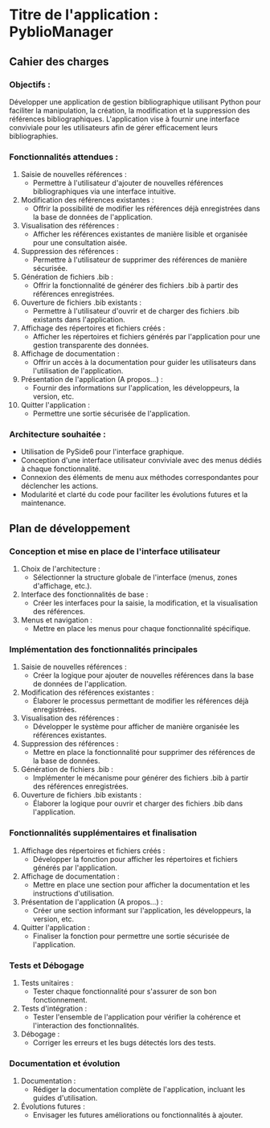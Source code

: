 # Titre de l'application : PyblioManager
## Cahier des charges
### Objectifs :
Développer une application de gestion bibliographique utilisant Python pour faciliter la manipulation, la création, la modification et la suppression des références bibliographiques. L'application vise à fournir une interface conviviale pour les utilisateurs afin de gérer efficacement leurs bibliographies.

### Fonctionnalités attendues :
1. Saisie de nouvelles références :
   * Permettre à l'utilisateur d'ajouter de nouvelles références bibliographiques via une interface intuitive.
2. Modification des références existantes :
   * Offrir la possibilité de modifier les références déjà enregistrées dans la base de données de l'application.
3. Visualisation des références :
   * Afficher les références existantes de manière lisible et organisée pour une consultation aisée.
4. Suppression des références :
   * Permettre à l'utilisateur de supprimer des références de manière sécurisée.
5. Génération de fichiers .bib :
   * Offrir la fonctionnalité de générer des fichiers .bib à partir des références enregistrées.
6. Ouverture de fichiers .bib existants :
   * Permettre à l'utilisateur d'ouvrir et de charger des fichiers .bib existants dans l'application.
7. Affichage des répertoires et fichiers créés :
   * Afficher les répertoires et fichiers générés par l'application pour une gestion transparente des données.
8. Affichage de documentation :
   * Offrir un accès à la documentation pour guider les utilisateurs dans l'utilisation de l'application. 
9. Présentation de l'application (A propos...) :
   * Fournir des informations sur l'application, les développeurs, la version, etc.
10. Quitter l'application :
    * Permettre une sortie sécurisée de l'application.

### Architecture souhaitée :
* Utilisation de PySide6 pour l'interface graphique.
* Conception d'une interface utilisateur conviviale avec des menus dédiés à chaque fonctionnalité.
* Connexion des éléments de menu aux méthodes correspondantes pour déclencher les actions.
* Modularité et clarté du code pour faciliter les évolutions futures et la maintenance.

## Plan de développement
### Conception et mise en place de l'interface utilisateur
1. Choix de l'architecture :
   * Sélectionner la structure globale de l'interface (menus, zones d'affichage, etc.).
2. Interface des fonctionnalités de base :
   * Créer les interfaces pour la saisie, la modification, et la visualisation des références.
3. Menus et navigation :
   * Mettre en place les menus pour chaque fonctionnalité spécifique.

### Implémentation des fonctionnalités principales
1. Saisie de nouvelles références :
   * Créer la logique pour ajouter de nouvelles références dans la base de données de l'application.
2. Modification des références existantes :
   * Élaborer le processus permettant de modifier les références déjà enregistrées.
3. Visualisation des références :
   * Développer le système pour afficher de manière organisée les références existantes.
4. Suppression des références :
   * Mettre en place la fonctionnalité pour supprimer des références de la base de données.
5. Génération de fichiers .bib :
   * Implémenter le mécanisme pour générer des fichiers .bib à partir des références enregistrées.
6. Ouverture de fichiers .bib existants :
   * Élaborer la logique pour ouvrir et charger des fichiers .bib dans l'application. 

### Fonctionnalités supplémentaires et finalisation
1. Affichage des répertoires et fichiers créés :
   * Développer la fonction pour afficher les répertoires et fichiers générés par l'application.
2. Affichage de documentation :
   * Mettre en place une section pour afficher la documentation et les instructions d'utilisation.
3. Présentation de l'application (A propos...) :
   * Créer une section informant sur l'application, les développeurs, la version, etc.
4. Quitter l'application :
   * Finaliser la fonction pour permettre une sortie sécurisée de l'application.

### Tests et Débogage
1. Tests unitaires :
   * Tester chaque fonctionnalité pour s'assurer de son bon fonctionnement.
2. Tests d'intégration :
   * Tester l'ensemble de l'application pour vérifier la cohérence et l'interaction des fonctionnalités.
3. Débogage :
   * Corriger les erreurs et les bugs détectés lors des tests. 

### Documentation et évolution
1. Documentation :
   * Rédiger la documentation complète de l'application, incluant les guides d'utilisation.
2. Évolutions futures :
   * Envisager les futures améliorations ou fonctionnalités à ajouter.
